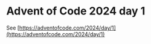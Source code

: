 # Advent of Code 2024 day 1

See [https://adventofcode.com/2024/day/1](https://adventofcode.com/2024/day/1)

